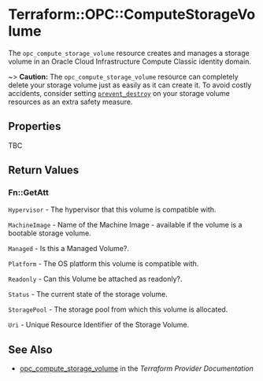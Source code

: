 # Terraform::OPC::ComputeStorageVolume

The ``opc_compute_storage_volume`` resource creates and manages a storage volume in an Oracle Cloud Infrastructure Compute Classic identity domain.

~> **Caution:** The ``opc_compute_storage_volume`` resource can completely delete your storage volume just as easily as it can create it. To avoid costly accidents, consider setting [``prevent_destroy``](/docs/configuration/resources.html#prevent_destroy) on your storage volume resources as an extra safety measure.

## Properties

TBC

## Return Values

### Fn::GetAtt

`Hypervisor` - The hypervisor that this volume is compatible with.

`MachineImage` - Name of the Machine Image - available if the volume is a bootable storage volume.

`Managed` - Is this a Managed Volume?.

`Platform` - The OS platform this volume is compatible with.

`Readonly` - Can this Volume be attached as readonly?.

`Status` - The current state of the storage volume.

`StoragePool` - The storage pool from which this volume is allocated.

`Uri` - Unique Resource Identifier of the Storage Volume.

## See Also

* [opc_compute_storage_volume](https://www.terraform.io/docs/providers/opc/r/compute_storage_volume.html) in the _Terraform Provider Documentation_